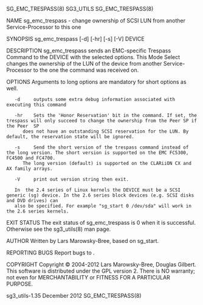 SG_EMC_TRESPASS(8)							   SG3_UTILS							    SG_EMC_TRESPASS(8)

NAME
       sg_emc_trespass - change ownership of SCSI LUN from another Service-Processor to this one

SYNOPSIS
       sg_emc_trespass [-d] [-hr] [-s] [-V] DEVICE

DESCRIPTION
       sg_emc_trespass	sends  an  EMC-specific Trespass Command to the DEVICE with the selected options. This Mode Select changes the ownership of the LUN of
       the device from another Service-Processor to the one the command was received on.

OPTIONS
       Arguments to long options are mandatory for short options as well.

       -d     outputs some extra debug information associated with executing this command

       -hr    Sets the 'Honor Reservation' bit in the command. If set, the trespass will only succeed to change the ownership from the Peer SP if the Peer  SP
	      does not have an outstanding SCSI reservation for the LUN. By default, the reservation state will be ignored.

       -s     Send the short version of the trespass command instead of the long version. The short version is supported on the EMC FC5300, FC4500 and FC4700.
	      The long version (default) is supported on the CLARiiON CX and AX family arrays.

       -V     print out version string then exit.

       In  the 2.4 series of Linux kernels the DEVICE must be a SCSI generic (sg) device. In the 2.6 series block devices (e.g. SCSI disks and DVD drives) can
       also be specified. For example "sg_start 0 /dev/sda" will work in the 2.6 series kernels.

EXIT STATUS
       The exit status of sg_emc_trespass is 0 when it is successful. Otherwise see the sg3_utils(8) man page.

AUTHOR
       Written by Lars Marowsky-Bree, based on sg_start.

REPORTING BUGS
       Report bugs to <dgilbert at interlog dot com>.

COPYRIGHT
       Copyright © 2004-2012 Lars Marowsky-Bree, Douglas Gilbert.
       This software is distributed under the GPL version 2. There is NO warranty; not even for MERCHANTABILITY or FITNESS FOR A PARTICULAR PURPOSE.

sg3_utils-1.35								 December 2012							    SG_EMC_TRESPASS(8)
